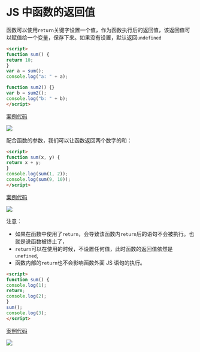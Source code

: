 # JS 中函数的返回值

函数可以使用`return`关键字设置一个值，作为函数执行后的返回值，该返回值可以赋值给一个变量，保存下来。如果没有设置，默认返回`undefined`

```html
<script>
function sum() {
return 10;
}
var a = sum();
console.log("a: " + a);

function sum2() {}
var b = sum2();
console.log("b: " + b);
</script>
```

[案例代码](./demo/demo01.html)

![](./images/01.png)

配合函数的参数，我们可以让函数返回两个数字的和：

```html
<script>
function sum(x, y) {
return x + y;
}
console.log(sum(1, 2));
console.log(sum(9, 10));
</script>
```

[案例代码](./demo/demo02.html)

![](./images/02.png)

注意：

- 如果在函数中使用了`return`，会导致该函数内`return`后的语句不会被执行。也就是说函数被终止了，
- `return`可以在使用的时候，不设置任何值，此时函数的返回值依然是`unefined`,
- 函数内部的`return`也不会影响函数外面 JS 语句的执行。

```html
<script>
function sum() {
console.log(1);
return;
console.log(2);
}
sum();
console.log(3);
</script>
```

[案例代码](./demo/demo03.html)

![](./images/03.png)
